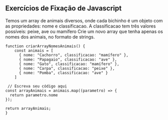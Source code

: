 ## Exercícios de Fixação de Javascript

Temos um array de animais diversos, onde cada bichinho é um objeto com as propriedades: nome e classificacao. A classificacao tem três valores possíveis: peixe, ave ou mamífero
Crie um novo array que tenha apenas os nomes dos animais, no formato de strings.


```
function criarArrayNomesAnimais() {
    const animais = [
      { nome: "Cachorro", classificacao: "mamífero" },
      { nome: "Papagaio", classificacao: "ave" },
      { nome: "Gato", classificacao: "mamífero" },
      { nome: "Carpa", classificacao: "peixe" },
      { nome: "Pomba", classificacao: "ave" }
    ]

 // Escreva seu código aqui
const arrayAnimais = animais.map((parametro) => {
  return parametro.nome
});

return arrayAnimais;
}